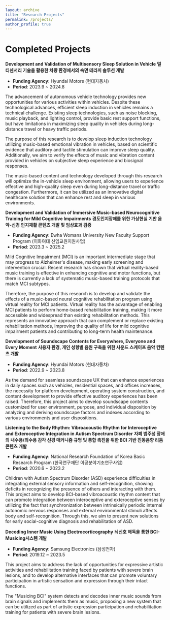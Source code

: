 ```yaml
---
layout: archive
title: "Research Projects"
permalink: /projects/
author_profile: true
---
```


Completed Projects
======
**Development and Validation of Multisensory Sleep Solution in Vehicle**
**멀티센서리 기술을 활용한 차량 환경에서의 숙면 테라피 솔루션 개발**
- **Funding Agency**: Hyundai Motors (현대자동차)
- **Period**: 2023.9 ~ 2024.8

The advancement of autonomous vehicle technology provides new opportunities for various activities within vehicles. Despite these technological advances, efficient sleep induction in vehicles remains a technical challenge. Existing sleep technologies, such as noise blocking, music playback, and lighting control, provide basic rest support functions, but have limitations in maximizing sleep quality in vehicles during long-distance travel or heavy traffic periods.

The purpose of this research is to develop sleep induction technology utilizing music-based emotional vibration in vehicles, based on scientific evidence that auditory and tactile stimulation can improve sleep quality. Additionally, we aim to verify the effects of music and vibration content provided in vehicles on subjective sleep experience and biosignal responses.

The music-based content and technology developed through this research will optimize the in-vehicle sleep environment, allowing users to experience effective and high-quality sleep even during long-distance travel or traffic congestion. Furthermore, it can be utilized as an innovative digital healthcare solution that can enhance rest and sleep in various environments.

**Development and Validation of Immersive Music-based Neurocognitive Training for Mild Cognitive Impairments**
**경도인지장애를 위한 가상현실 기반 음악-신경 인지재활 콘텐츠 개발 및 임상효과 검증**
- **Funding Agency**: Ewha Womans University New Faculty Support Program (이화여대 신임교원지원사업)
- **Period**: 2023.3 ~ 2025.2

Mild Cognitive Impairment (MCI) is an important intermediate stage that may progress to Alzheimer's disease, making early screening and intervention crucial. Recent research has shown that virtual reality-based music training is effective in enhancing cognitive and motor functions, but there is currently a lack of systematic music-based training protocols that match MCI subtypes.

Therefore, the purpose of this research is to develop and validate the effects of a music-based neural cognitive rehabilitation program using virtual reality for MCI patients. Virtual reality has the advantage of enabling MCI patients to perform home-based rehabilitation training, making it more accessible and widespread than existing rehabilitation methods. This represents an innovative approach that can complement or replace existing rehabilitation methods, improving the quality of life for mild cognitive impairment patients and contributing to long-term health maintenance.

**Development of Soundscape Contents for Everywhere, Everyone and Every Moment**
**사용자 환경, 개인 성향별 음원 구축을 위한 사운드 스케이프 음악 컨텐츠 개발**
- **Funding Agency**: Hyundai Motors (현대자동차)
- **Period**: 2022.9 ~ 2023.8

As the demand for seamless soundscape UX that can enhance experiences in daily spaces such as vehicles, residential spaces, and offices increases, the necessity for platform development, operating system construction, and content development to provide effective auditory experiences has been raised. Therefore, this project aims to develop soundscape contents customized for user environment, purpose, and individual disposition by analyzing and deriving soundscape factors and indexes according to various environments and user dispositions.

**Listening to the Body Rhythm: Vibroacoustic Rhythm for Interoceptive and Exteroceptive Integration in Autism Spectrum Disorder**
**자폐 범주성 장애의 내수용/외수용 감각 신경 매커니즘 규명 및 통합 촉진을 위한 BCI 기반 진동음향 리듬 콘텐츠 개발**
- **Funding Agency**: National Research Foundation of Korea Basic Research Program (한국연구재단 이공분야기초연구사업)
- **Period**: 2020.6 ~ 2023.2

Children with Autism Spectrum Disorder (ASD) experience difficulties in integrating external sensory information and self-recognition, showing deficits in recognizing the presence of others and interacting with them. This project aims to develop BCI-based vibroacoustic rhythm content that can promote integration between interoceptive and exteroceptive senses by utilizing the fact that synchronization between intrinsically periodic internal autonomic nervous responses and external environmental stimuli affects body and self-recognition. Through this, we aim to present new solutions for early social-cognitive diagnosis and rehabilitation of ASD.

**Decoding Inner Music Using Electrocorticography**
**뇌신호 해독을 통한 BCI-Musicing시스템 개발**
- **Funding Agency**: Samsung Electronics (삼성전자)
- **Period**: 2019.12 ~ 2023.5

This project aims to address the lack of opportunities for expressive artistic activities and rehabilitation training faced by patients with severe brain lesions, and to develop alternative interfaces that can promote voluntary participation in artistic sensation and expression through their intact functions.

The "Musicing BCI" system detects and decodes inner music sounds from brain signals and implements them as music, proposing a new system that can be utilized as part of artistic expression participation and rehabilitation training for patients with severe brain lesions.
